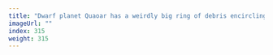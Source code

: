 ```yaml
---
title: "Dwarf planet Quaoar has a weirdly big ring of debris encircling it"
imageUrl: ""
index: 315
weight: 315
---
```

